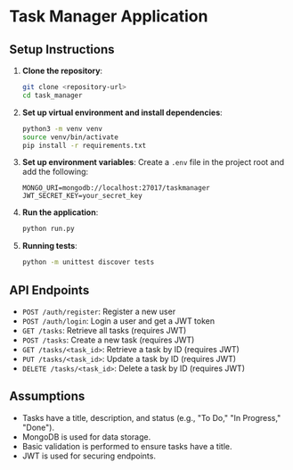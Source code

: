 # Task Manager Application

## Setup Instructions

1. **Clone the repository**:

   ```bash
   git clone <repository-url>
   cd task_manager
   ```

2. **Set up virtual environment and install dependencies**:

   ```bash
   python3 -m venv venv
   source venv/bin/activate
   pip install -r requirements.txt
   ```

3. **Set up environment variables**:
   Create a `.env` file in the project root and add the following:

   ```plaintext
   MONGO_URI=mongodb://localhost:27017/taskmanager
   JWT_SECRET_KEY=your_secret_key
   ```

4. **Run the application**:

   ```bash
   python run.py
   ```

5. **Running tests**:
   ```bash
   python -m unittest discover tests
   ```

## API Endpoints

- `POST /auth/register`: Register a new user
- `POST /auth/login`: Login a user and get a JWT token
- `GET /tasks`: Retrieve all tasks (requires JWT)
- `POST /tasks`: Create a new task (requires JWT)
- `GET /tasks/<task_id>`: Retrieve a task by ID (requires JWT)
- `PUT /tasks/<task_id>`: Update a task by ID (requires JWT)
- `DELETE /tasks/<task_id>`: Delete a task by ID (requires JWT)

## Assumptions

- Tasks have a title, description, and status (e.g., "To Do," "In Progress," "Done").
- MongoDB is used for data storage.
- Basic validation is performed to ensure tasks have a title.
- JWT is used for securing endpoints.
